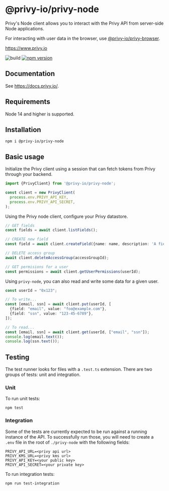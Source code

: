 # @privy-io/privy-node

Privy's Node client allows you to interact with the Privy API from server-side Node applications.

For interacting with user data in the browser, use [@privy-io/privy-browser](https://www.npmjs.com/package/@privy-io/privy-browser).

https://www.privy.io

![build](https://github.com/privy-io/privy-js/actions/workflows/tests.yml/badge.svg)
[![npm version](https://badge.fury.io/js/@privy-io%2Fprivy-node.svg)](https://www.npmjs.com/package/@privy-io/privy-node)


## Documentation

See https://docs.privy.io/.

## Requirements

Node 14 and higher is supported.

## Installation

```
npm i @privy-io/privy-node
```

## Basic usage

Initialize the Privy client using a session that can fetch tokens from Privy through your backend.

```typescript
import {PrivyClient} from '@privy-io/privy-node';

const client = new PrivyClient(
  process.env.PRIVY_API_KEY,
  process.env.PRIVY_API_SECRET,
);
```

Using the Privy node client, configure your Privy datastore.

```typescript
// GET fields
const fields = await client.listFields();

// CREATE new field
const field = await client.createField({name: name, description: 'A field'});

// DELETE access group
await client.deleteAccessGroup(accessGroupId);

// GET permisions for a user
const permissions = await client.getUserPermissions(userId);
```

Using `privy-node`, you can also read and write some data for a given user.

```typescript
const userId = "0x123";

// To write...
const [email, ssn] = await client.put(userId, [
  {field: "email", value: "foo@example.com"},
  {field: "ssn", value: "123-45-6789"},
]);

// To read...
const [email, ssn] = await client.get(userId, ["email", "ssn"]);
console.log(email.text());
console.log(ssn.text());
```

## Testing

The test runner looks for files with a `.test.ts` extension. There are two groups of tests: unit and integration.

### Unit

To run unit tests:

```
npm test
```

### Integration

Some of the tests are currently expected to be run against a running instance of the API. To successfully run those, you will need to create a `.env` file in the root of `./privy-node` with the following fields:

```
PRIVY_API_URL=<privy api url>
PRIVY_KMS_URL=<privy kms url>
PRIVY_API_KEY=<your public key>
PRIVY_API_SECRET=<your private key>
```

To run integration tests:

```
npm run test-integration
```

